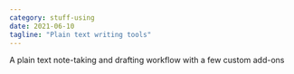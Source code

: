 ```yaml
---
category: stuff-using
date: 2021-06-10
tagline: "Plain text writing tools"
---
```


A plain text note-taking and drafting workflow with a few custom add-ons
